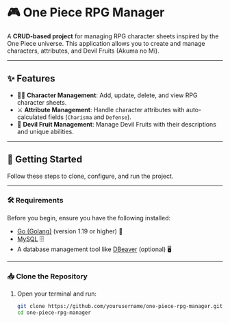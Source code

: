 # 🎮 One Piece RPG Manager

A **CRUD-based project** for managing RPG character sheets inspired by the One Piece universe. This application allows you to create and manage characters, attributes, and Devil Fruits (Akuma no Mi).

---

## ✨ Features

- 🏴‍☠️ **Character Management**: Add, update, delete, and view RPG character sheets.
- ⚔️ **Attribute Management**: Handle character attributes with auto-calculated fields (`Charisma` and `Defense`).
- 🍎 **Devil Fruit Management**: Manage Devil Fruits with their descriptions and unique abilities.

---

## 🚀 Getting Started

Follow these steps to clone, configure, and run the project.

---

### 🛠️ Requirements

Before you begin, ensure you have the following installed:
- [Go (Golang)](https://golang.org/doc/install) (version 1.19 or higher) 🐹
- [MySQL](https://dev.mysql.com/downloads/mysql/) 🗄️
- A database management tool like [DBeaver](https://dbeaver.io/) (optional) 🖥️

---

### 📥 Clone the Repository

1. Open your terminal and run:
   ```bash
   git clone https://github.com/yourusername/one-piece-rpg-manager.git
   cd one-piece-rpg-manager

